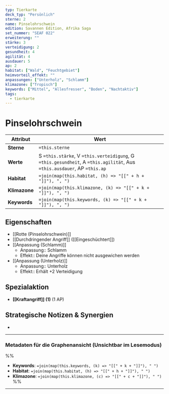 ```yaml
---
typ: Tierkarte
deck_typ: "Persönlich"
sterne: 2
name: Pinselohrschwein
edition: Savannen Edition, Afrika Saga
set_nummer: "SEAF 022"
erweiterung: ""
stärke: 3
verteidigung: 2
gesundheit: 4
agilität: 4
ausdauer: 5
ap: 2
habitat: ["Wald", "Feuchtgebiet"]
heimvorteil_effekt: ""
anpassungen: ["Unterholz", "Schlamm"]
klimazone: ["Tropisch"]
keywords: ["Mittel", "Allesfresser", "Boden", "Nachtaktiv"]
tags:
  - tierkarte
---
```


# Pinselohrschwein

| Attribut | Wert |
|---|---|
| **Sterne** | `=this.sterne` |
| **Werte** | S `=this.stärke`, V `=this.verteidigung`, G `=this.gesundheit`, A `=this.agilität`, Aus `=this.ausdauer`, AP `=this.ap` |
| **Habitat** | `=join(map(this.habitat, (h) => "[[" + h + "]]"), ", ")` |
| **Klimazone**| `=join(map(this.klimazone, (k) => "[[" + k + "]]"), ", ")` |
| **Keywords** | `=join(map(this.keywords, (k) => "[[" + k + "]]"), ", ")` |

## Eigenschaften

- [[Rotte (Pinselohrschwein)]]
- [[Durchdringender Angriff]] ([[Eingeschüchtert]])
- [[Anpassung (Schlamm)]]
	- Anpassung:: Schlamm
	- Effekt:: Deine Angriffe können nicht ausgewichen werden
- [[Anpassung (Unterholz)]]
	- Anpassung:: Unterholz
	- Effekt:: Erhält +2 Verteidigung


## Spezialaktion

- **[[Kraftangriff]] (1)** (1 AP)

## Strategische Notizen & Synergien

-

---
### Metadaten für die Graphenansicht (Unsichtbar im Lesemodus)
%%
- **Keywords**: `=join(map(this.keywords, (k) => "[[" + k + "]]"), " ")`
- **Habitat**: `=join(map(this.habitat, (h) => "[[" + h + "]]"), " ")`
- **Klimazone**: `=join(map(this.klimazone, (c) => "[[" + c + "]]"), " ")`
%%
---